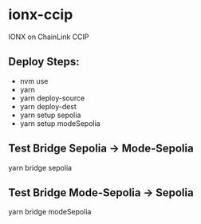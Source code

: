 # ionx-ccip
IONX on ChainLink CCIP


## Deploy Steps:

- nvm use
- yarn
- yarn deploy-source
- yarn deploy-dest
- yarn setup sepolia
- yarn setup modeSepolia

## Test Bridge Sepolia -> Mode-Sepolia
yarn bridge sepolia

## Test Bridge Mode-Sepolia -> Sepolia
yarn bridge modeSepolia
